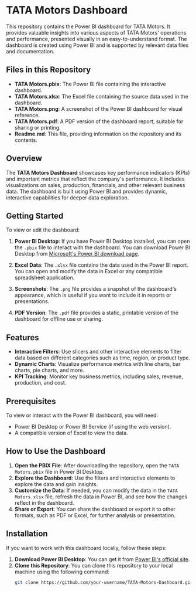 # TATA Motors Dashboard

This repository contains the Power BI dashboard for TATA Motors. It provides valuable insights into various aspects of TATA Motors' operations and performance, presented visually in an easy-to-understand format. The dashboard is created using Power BI and is supported by relevant data files and documentation.

## Files in this Repository

- **TATA Motors.pbix**: The Power BI file containing the interactive dashboard.
- **TATA Motors.xlsx**: The Excel file containing the source data used in the dashboard.
- **TATA Motors.png**: A screenshot of the Power BI dashboard for visual reference.
- **TATA Motors.pdf**: A PDF version of the dashboard report, suitable for sharing or printing.
- **Readme.md**: This file, providing information on the repository and its contents.

## Overview

The **TATA Motors Dashboard** showcases key performance indicators (KPIs) and important metrics that reflect the company's performance. It includes visualizations on sales, production, financials, and other relevant business data. The dashboard is built using Power BI and provides dynamic, interactive capabilities for deeper data exploration.

## Getting Started

To view or edit the dashboard:

1. **Power BI Desktop**: If you have Power BI Desktop installed, you can open the `.pbix` file to interact with the dashboard. You can download Power BI Desktop from [Microsoft's Power BI download page](https://powerbi.microsoft.com/desktop/).

2. **Excel Data**: The `.xlsx` file contains the data used in the Power BI report. You can open and modify the data in Excel or any compatible spreadsheet application.

3. **Screenshots**: The `.png` file provides a snapshot of the dashboard's appearance, which is useful if you want to include it in reports or presentations.

4. **PDF Version**: The `.pdf` file provides a static, printable version of the dashboard for offline use or sharing.

## Features

- **Interactive Filters**: Use slicers and other interactive elements to filter data based on different categories such as time, region, or product type.
- **Dynamic Charts**: Visualize performance metrics with line charts, bar charts, pie charts, and more.
- **KPI Tracking**: Monitor key business metrics, including sales, revenue, production, and cost.

## Prerequisites

To view or interact with the Power BI dashboard, you will need:
- Power BI Desktop or Power BI Service (if using the web version).
- A compatible version of Excel to view the data.

## How to Use the Dashboard

1. **Open the PBIX File**: After downloading the repository, open the `TATA Motors.pbix` file in Power BI Desktop.
2. **Explore the Dashboard**: Use the filters and interactive elements to explore the data and gain insights.
3. **Customize the Data**: If needed, you can modify the data in the `TATA Motors.xlsx` file, refresh the data in Power BI, and see how the changes reflect in the dashboard.
4. **Share or Export**: You can share the dashboard or export it to other formats, such as PDF or Excel, for further analysis or presentation.

## Installation

If you want to work with this dashboard locally, follow these steps:

1. **Download Power BI Desktop**: You can get it from [Power BI's official site](https://powerbi.microsoft.com/desktop/).
2. **Clone this Repository**: You can clone this repository to your local machine using the following command:
   ```bash
   git clone https://github.com/your-username/TATA-Motors-Dashboard.git
